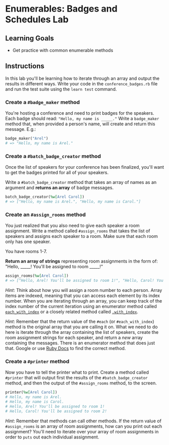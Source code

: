 # Enumerables: Badges and Schedules Lab

## Learning Goals

- Get practice with common enumerable methods

## Instructions

In this lab you'll be learning how to iterate through an array and output the
results in different ways. Write your code in the `conference_badges.rb` file
and run the test suite using the `learn test` command.

### Create a `#badge_maker` method

You're hosting a conference and need to print badges for the speakers. Each
badge should read: `"Hello, my name is _____."` Write a `badge_maker` method
that, when provided a person's name, will create and return this message. E.g.:

```rb
badge_maker("Arel")
# => "Hello, my name is Arel."
```

### Create a `#batch_badge_creator` method

Once the list of speakers for your conference has been finalized, you'll want to
get the badges printed for all of your speakers.

Write a `#batch_badge_creator` method that takes an array of names as an argument
and **returns an array** of badge messages.

```rb
batch_badge_creator(%w[Arel Carol])
# => ["Hello, my name is Arel.", "Hello, my name is Carol."]
```

### Create an `#assign_rooms` method

You just realized that you also need to give each speaker a room assignment.
Write a method called `#assign_rooms` that takes the list of speakers and
assigns each speaker to a room. Make sure that each room only has one speaker.

You have rooms 1-7.

**Return an array of strings** representing room assignments in the form of:
"Hello, \_\_\_\_\_! You'll be assigned to room \_\_\_\_\_!"

```rb
assign_rooms(%w[Arel Carol])
# => ["Hello, Arel! You'll be assigned to room 1!", "Hello, Carol! You'll be assigned to room 2!"]
```

_Hint_: Think about how you will assign a room number to each person. Array
items are indexed, meaning that you can access each element by its index number.
When you are iterating through an array, you can keep track of the index number
of the current iteration using an enumerator method called
[`each_with_index`](https://ruby-doc.org/core-2.7.3/Enumerable.html#method-i-each_with_index)
or a closely related method called
[`.with_index`](https://stackoverflow.com/questions/20258086/difference-between-each-with-index-and-each-with-index-in-ruby).

_Hint_: Remember that the return value of the `#each` (or `#each_with_index`)
method is the original array that you are calling it on. What we need to do here
is iterate through the array containing the list of speakers, create the room
assignment strings for each speaker, and return a _new_ array containing the
messages. There is an enumerator method that does just that. Google or use
[Ruby Docs](http://docs.ruby-lang.org/en/2.0.0/Enumerable.html) to find the
correct method.

### Create a `#printer` method

Now you have to tell the printer what to print. Create a method called
`#printer` that will output first the results of the `#batch_badge_creator`
method, and then the output of the `#assign_rooms` method, to the screen.

```rb
printer(%w[Arel Carol])
# Hello, my name is Arel.
# Hello, my name is Carol.
# Hello, Arel! You'll be assigned to room 1!
# Hello, Carol! You'll be assigned to room 2!
```

_Hint_: Remember that methods can call other methods. If the return value of
`#assign_rooms` is an array of room assignments, how can you print out each
assignment? You'll need to iterate over your array of room assignments in order
to `puts` out each individual assignment.
